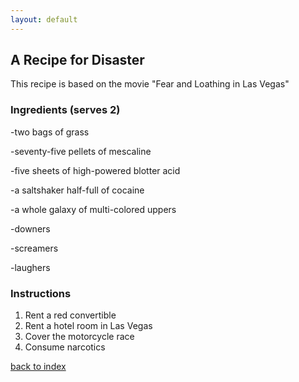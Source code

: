 ```yaml
---
layout: default
---
```


<!---
This is a comment. Note the triple dash to start, but double to end
-->

## A Recipe for Disaster
<!---
By Noah DeMar 
-->
This recipe is based on the movie "Fear and Loathing in Las Vegas"

### Ingredients (serves 2)
-two bags of grass

-seventy-five pellets of mescaline

-five sheets of high-powered blotter acid

-a saltshaker half-full of cocaine

-a whole galaxy of multi-colored uppers

-downers

-screamers

-laughers

### Instructions
1. Rent a red convertible
2. Rent a hotel room in Las Vegas
3. Cover the motorcycle race
4. Consume narcotics

<!--
Keep this link to return to the index
-->
[back to index](../)